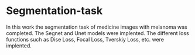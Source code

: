 # Segmentation-task
In this work the segmentation task of medicine images with melanoma was completed. The Segnet and Unet models were implented. The different loss functions such as Dise Loss, Focal Loss, Tverskiy Loss, etc. were implented. 
